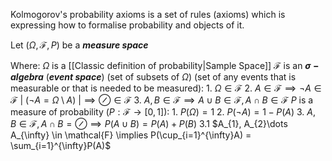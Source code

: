 Kolmogorov's probability axioms is a set of rules (axioms) which is expressing how to formalise probability and objects of it.

Let $(\Omega, \mathcal{F}, P)$ be a ***measure space***

Where:
$\Omega$ is a [[Classic definition of probability|Sample Space]]
$\mathcal{F}$ is an **$\sigma - algebra$** (***event space***) (set of subsets of $\Omega$) (set of any events that is measurable or that is needed to be measured):
	1. $\Omega \in \mathcal{F}$
	2. $A \in \mathcal{F} \implies \neg A \in \mathcal{F}$   |    $(\neg A = \Omega  \setminus A)$  $|\implies \oslash \in \mathcal{F}$
	3. $A, B \in \mathcal{F} \implies A \cup B \in \mathcal{F}, A \cap B\in \mathcal{F}$
$P$ is a measure of probability ($P:\mathcal{F} \to [0,1]$):
	1. $P(\Omega) = 1$
	2. $P(\neg A) = 1- P(A)$
	3. $A, B \in \mathcal{F}, A \cap B = \oslash \implies P(A \cup B) = P(A) + P(B)$
	3.1 $A_{1}, A_{2}\dots A_{\infty} \in \mathcal{F} \implies P(\cup_{i=1}^{\infty}A) = \sum_{i=1}^{\infty}P(A)$
